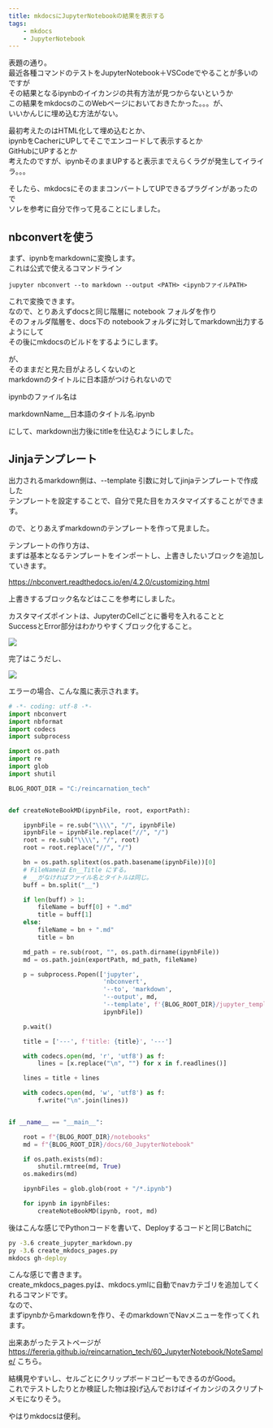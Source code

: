 ```yaml
---
title: mkdocsにJupyterNotebookの結果を表示する
tags:
    - mkdocs
    - JupyterNotebook
---
```


表題の通り。  
最近各種コマンドのテストをJupyterNotebook＋VSCodeでやることが多いのですが  
その結果となるipynbのイイカンジの共有方法が見つからないというか  
この結果をmkdocsのこのWebページにおいておきたかった。。。が、  
いいかんじに埋め込む方法がない。  
  
最初考えたのはHTML化して埋め込むとか、  
ipynbをCacherにUPしてそこでエンコードして表示するとか  
GitHubにUPするとか  
考えたのですが、ipynbそのままUPすると表示までえらくラグが発生してイライラ。。。  
  
そしたら、mkdocsにそのままコンバートしてUPできるプラグインがあったので  
ソレを参考に自分で作って見ることにしました。  
  
## nbconvertを使う  

まず、ipynbをmarkdownに変換します。  
これは公式で使えるコマンドライン  

```
jupyter nbconvert --to markdown --output <PATH> <ipynbファイルPATH>
```

これで変換できます。  
なので、とりあえずdocsと同じ階層に notebook フォルダを作り  
そのフォルダ階層を、docs下の notebookフォルダに対してmarkdown出力するようにして  
その後にmkdocsのビルドをするようにします。  
  
が、  
そのままだと見た目がよろしくないのと  
markdownのタイトルに日本語がつけられないので  
  
ipynbのファイル名は  
  
markdownName__日本語のタイトル名.ipynb  
  
にして、markdown出力後にtitleを仕込むようにしました。

## Jinjaテンプレート

出力されるmarkdown側は、--template 引数に対してjinjaテンプレートで作成した  
テンプレートを設定することで、自分で見た目をカスタマイズすることができます。  
  
ので、とりあえずmarkdownのテンプレートを作って見ました。

<script src="https://embed.cacher.io/d8516ed40d63f842aead47915f2b4ca02a09ae46.js?a=ae7cea5f84ed07f91d22771e2bd04f81"></script>

テンプレートの作り方は、  
まずは基本となるテンプレートをインポートし、上書きしたいブロックを追加していきます。  
  
https://nbconvert.readthedocs.io/en/4.2.0/customizing.html  
  
上書きするブロック名などはここを参考にしました。  
  
カスタマイズポイントは、JupyterのCellごとに番号を入れることと  
SuccessとError部分はわかりやすくブロック化すること。  
  
![](https://gyazo.com/1cd022f093b0406ca828c81190aab219.png)

完了はこうだし、  

![](https://gyazo.com/2372df7122bd85dc5b5f5fe518168e3d.png)

エラーの場合、こんな風に表示されます。  
  
```python
# -*- coding: utf-8 -*-
import nbconvert
import nbformat
import codecs
import subprocess

import os.path
import re
import glob
import shutil

BLOG_ROOT_DIR = "C:/reincarnation_tech"


def createNoteBookMD(ipynbFile, root, exportPath):

    ipynbFile = re.sub("\\\\", "/", ipynbFile)
    ipynbFile = ipynbFile.replace("//", "/")
    root = re.sub("\\\\", "/", root)
    root = root.replace("//", "/")

    bn = os.path.splitext(os.path.basename(ipynbFile))[0]
    # FileNameは En__Title にする。
    # __がなければファイル名とタイトルは同じ。
    buff = bn.split("__")

    if len(buff) > 1:
        fileName = buff[0] + ".md"
        title = buff[1]
    else:
        fileName = bn + ".md"
        title = bn

    md_path = re.sub(root, "", os.path.dirname(ipynbFile))
    md = os.path.join(exportPath, md_path, fileName)

    p = subprocess.Popen(['jupyter',
                          'nbconvert',
                          '--to', 'markdown',
                          '--output', md,
                          '--template', f'{BLOG_ROOT_DIR}/jupyter_template.tpl',
                          ipynbFile])

    p.wait()

    title = ['---', f'title: {title}', '---']

    with codecs.open(md, 'r', 'utf8') as f:
        lines = [x.replace("\n", "") for x in f.readlines()]

    lines = title + lines

    with codecs.open(md, 'w', 'utf8') as f:
        f.write("\n".join(lines))


if __name__ == "__main__":

    root = f"{BLOG_ROOT_DIR}/notebooks"
    md = f"{BLOG_ROOT_DIR}/docs/60_JupyterNotebook"

    if os.path.exists(md):
        shutil.rmtree(md, True)
    os.makedirs(md)

    ipynbFiles = glob.glob(root + "/*.ipynb")

    for ipynb in ipynbFiles:
        createNoteBookMD(ipynb, root, md)
```

後はこんな感じでPythonコードを書いて、Deployするコードと同じBatchに

```bat
py -3.6 create_jupyter_markdown.py
py -3.6 create_mkdocs_pages.py
mkdocs gh-deploy
```

こんな感じで書きます。  
create_mkdocs_pages.pyは、mkdocs.ymlに自動でnavカテゴリを追加してくれるコマンドです。  
なので、  
まずipynbからmarkdownを作り、そのmarkdownでNavメニューを作ってくれます。  
  
出来あがったテストページが  
https://fereria.github.io/reincarnation_tech/60_JupyterNotebook/NoteSample/
こちら。  
  
結構見やすいし、セルごとにクリップボードコピーもできるのがGood。  
これでテストしたりとか検証した物は投げ込んでおけばイイカンジのスクリプトメモになりそう。  
  
やはりmkdocsは便利。
